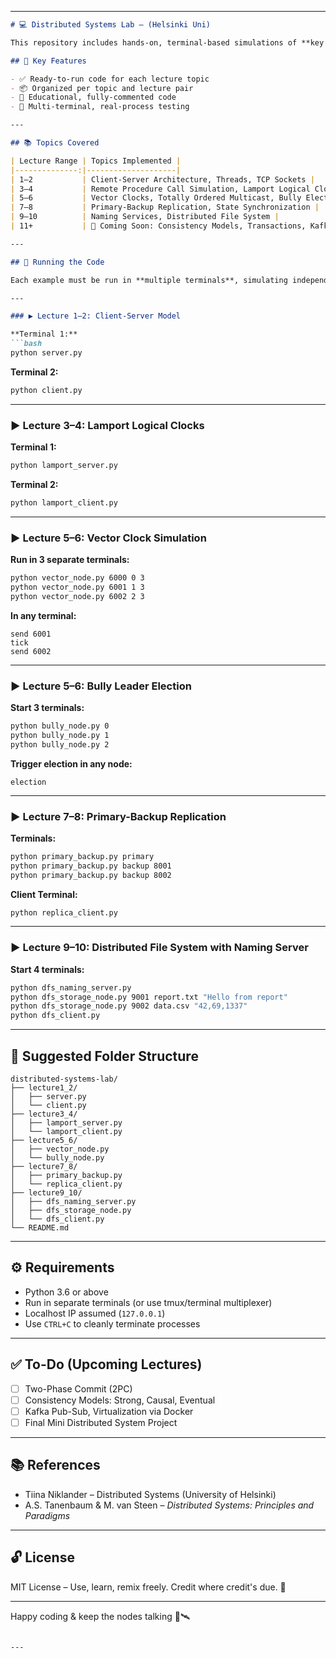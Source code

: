 

---

```markdown
# 💻 Distributed Systems Lab – (Helsinki Uni)

This repository includes hands-on, terminal-based simulations of **key distributed algorithms and protocols** as taught by **Tiina Niklander** in the University of Helsinki’s Distributed Systems course. Based on *Distributed Systems: Principles and Paradigms* by **van Steen & Tanenbaum**, each example is built to reflect real-world distributed systems behavior across processes.

## 📌 Key Features

- ✅ Ready-to-run code for each lecture topic
- 📦 Organized per topic and lecture pair
- 🧠 Educational, fully-commented code
- 🧪 Multi-terminal, real-process testing

---

## 📚 Topics Covered

| Lecture Range | Topics Implemented |
|--------------:|--------------------|
| 1–2           | Client-Server Architecture, Threads, TCP Sockets |
| 3–4           | Remote Procedure Call Simulation, Lamport Logical Clocks |
| 5–6           | Vector Clocks, Totally Ordered Multicast, Bully Election Algorithm |
| 7–8           | Primary-Backup Replication, State Synchronization |
| 9–10          | Naming Services, Distributed File System |
| 11+           | 🚧 Coming Soon: Consistency Models, Transactions, Kafka |

---

## 🚀 Running the Code

Each example must be run in **multiple terminals**, simulating independent nodes.

---

### ▶️ Lecture 1–2: Client-Server Model

**Terminal 1:**
```bash
python server.py
```

**Terminal 2:**
```bash
python client.py
```

---

### ▶️ Lecture 3–4: Lamport Logical Clocks

**Terminal 1:**
```bash
python lamport_server.py
```

**Terminal 2:**
```bash
python lamport_client.py
```

---

### ▶️ Lecture 5–6: Vector Clock Simulation

**Run in 3 separate terminals:**
```bash
python vector_node.py 6000 0 3
python vector_node.py 6001 1 3
python vector_node.py 6002 2 3
```

**In any terminal:**
```
send 6001
tick
send 6002
```

---

### ▶️ Lecture 5–6: Bully Leader Election

**Start 3 terminals:**
```bash
python bully_node.py 0
python bully_node.py 1
python bully_node.py 2
```

**Trigger election in any node:**
```
election
```

---

### ▶️ Lecture 7–8: Primary-Backup Replication

**Terminals:**
```bash
python primary_backup.py primary
python primary_backup.py backup 8001
python primary_backup.py backup 8002
```

**Client Terminal:**
```bash
python replica_client.py
```

---

### ▶️ Lecture 9–10: Distributed File System with Naming Server

**Start 4 terminals:**
```bash
python dfs_naming_server.py
python dfs_storage_node.py 9001 report.txt "Hello from report"
python dfs_storage_node.py 9002 data.csv "42,69,1337"
python dfs_client.py
```

---

## 📁 Suggested Folder Structure

```
distributed-systems-lab/
├── lecture1_2/
│   ├── server.py
│   └── client.py
├── lecture3_4/
│   ├── lamport_server.py
│   └── lamport_client.py
├── lecture5_6/
│   ├── vector_node.py
│   └── bully_node.py
├── lecture7_8/
│   ├── primary_backup.py
│   └── replica_client.py
├── lecture9_10/
│   ├── dfs_naming_server.py
│   ├── dfs_storage_node.py
│   └── dfs_client.py
└── README.md
```

---

## ⚙️ Requirements

- Python 3.6 or above
- Run in separate terminals (or use tmux/terminal multiplexer)
- Localhost IP assumed (`127.0.0.1`)
- Use `CTRL+C` to cleanly terminate processes

---

## ✅ To-Do (Upcoming Lectures)

- [ ] Two-Phase Commit (2PC)
- [ ] Consistency Models: Strong, Causal, Eventual
- [ ] Kafka Pub-Sub, Virtualization via Docker
- [ ] Final Mini Distributed System Project

---

## 📚 References

- Tiina Niklander – Distributed Systems (University of Helsinki)
- A.S. Tanenbaum & M. van Steen – *Distributed Systems: Principles and Paradigms*

---

## 🔓 License

MIT License – Use, learn, remix freely. Credit where credit's due. 💙

---

Happy coding & keep the nodes talking 🧵🛰️  
```

---

